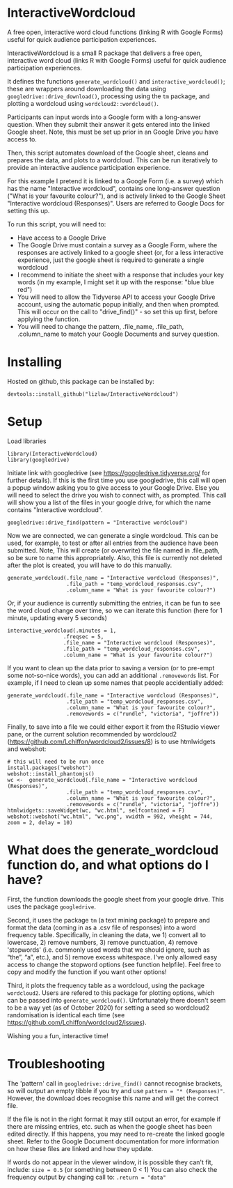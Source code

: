 # InteractiveWordcloud
A free open, interactive word cloud functions (linking R with Google Forms) useful for quick audience participation experiences.

InteractiveWordcloud is a small R package that delivers a free open, interactive word cloud (links R with Google Forms) useful for quick audience participation experiences.

It defines the functions `generate_wordcloud()` and `interactive_wordcloud()`; these are wrappers around downloading the data using `googledrive::drive_download()`, processing using the `tm` package, and plotting a wordcloud using `wordcloud2::wordcloud()`.

Participants can input words into a Google form with a long-answer question. When they submit their answer it gets entered into the linked Google sheet. Note, this must be set up prior in an Google Drive you have access to.

Then, this script automates download of the Google sheet, cleans and prepares the data, and plots to a wordcloud. This can be run iteratively to provide an interactive audience participation experience.

For this example I pretend it is linked to a Google Form (i.e. a survey) which has the name "Interactive wordcloud", contains one long-answer question ("What is your favourite colour?"), and is actively linked to the Google Sheet "Interactive wordcloud (Responses)". Users are referred to Google Docs for setting this up.

To run this script, you will need to:

* Have access to a Google Drive
* The Google Drive must contain a survey as a Google Form, where the responses are actively linked to a google sheet (or, for a less interactive experience, just the google sheet is required to generate a single wordcloud
* I recommend to initiate the sheet with a response that includes your key words (in my example, I might set it up with the response: "blue blue red")
* You will need to allow the Tidyverse API to access your Google Drive account, using the automatic popup initially, and then when prompted. This will occur on the call to "drive_find()" - so set this up first, before applying the function.
* You will need to change the pattern, .file_name, .file_path, .column_name to match your Google Documents and survey question.

# Installing
Hosted on github, this package can be installed by:
```{r installing, echo = TRUE, eval = FALSE}
devtools::install_github("lizlaw/InteractiveWordcloud")
```

# Setup 
Load libraries
```{r setup, echo = TRUE, eval = FALSE}
library(InteractiveWordcloud)
library(googledrive)  
```

Initiate link with googledrive (see https://googledrive.tidyverse.org/ for further details).
If this is the first time you use googledrive, this call will open a popup window asking you to give access to your Google Drive. Else you will need to select the drive you wish to connect with, as prompted.
This call will show you a list of the files in your google drive, for which the name contains "Interactive wordcloud".
```{r setup link to googledrive, echo = TRUE, eval = FALSE}
googledrive::drive_find(pattern = "Interactive wordcloud")
```

Now we are connected, we can generate a single wordcloud. This can be used, for example, to test or after all entries from the audience have been submitted. Note, This will create (or overwrite) the file named in .file_path, so be sure to name this appropriately. Also, this file is currently not deleted after the plot is created, you will have to do this manually. 
```{r generate wordcloud, echo = TRUE, eval = FALSE}
generate_wordcloud(.file_name = "Interactive wordcloud (Responses)",
                   .file_path = "temp_wordcloud_responses.csv",
                   .column_name = "What is your favourite colour?")
```

Or, if your audience is currently submitting the entries, it can be fun to see the word cloud change over time, so we can iterate this function (here for 1 minute, updating every 5 seconds)

```{r interactive_wordcloud, echo = TRUE, eval = FALSE}
interactive_wordcloud(.minutes = 1, 
                  .freqsec = 5, 
                  .file_name = "Interactive wordcloud (Responses)",
                  .file_path = "temp_wordcloud_responses.csv",
                  .column_name = "What is your favourite colour?")
```
If you want to clean up the data prior to saving a version (or to pre-empt some not-so-nice words), you can add an additional `.removewords` list. For example, if I need to clean up some names that people accidentially added:

```{r generate wordcloud, echo = TRUE, eval = FALSE}
generate_wordcloud(.file_name = "Interactive wordcloud (Responses)",
                   .file_path = "temp_wordcloud_responses.csv",
                   .column_name = "What is your favourite colour?",
                   .removewords = c("rundle", "victoria", "joffre"))
```

Finally, to save into a file we could either export it from the RStudio viewer pane, or the current solution recommended by wordcloud2 (https://github.com/Lchiffon/wordcloud2/issues/8) is to use htmlwidgets and webshot:

```{r save wordcloud, echo = TRUE, eval = FALSE}
# this will need to be run once
install.packages("webshot")
webshot::install_phantomjs()
wc <-  generate_wordcloud(.file_name = "Interactive wordcloud (Responses)",
                   .file_path = "temp_wordcloud_responses.csv",
                   .column_name = "What is your favourite colour?",
                   .removewords = c("rundle", "victoria", "joffre"))
htmlwidgets::saveWidget(wc, "wc.html", selfcontained = F)
webshot::webshot("wc.html", "wc.png", vwidth = 992, vheight = 744, zoom = 2, delay = 10)
```
# What does the generate_wordcloud function do, and what options do I have? 

First, the function downloads the google sheet from your google drive. This uses the package `googledrive`.

Second, it uses the package `tm` (a text mining package) to prepare and format the data (coming in as a .csv file of responses) into a word frequency table. Specifically, in cleaning the data, we 1) convert all to lowercase, 2) remove numbers, 3) remove punctuation, 4) remove 'stopwords' (i.e. commonly used words that we should ignore, such as “the”, “a”, etc.), and 5) remove excess whitespace. I've only allowed easy access to change the stopword options (see function helpfile). Feel free to copy and modify the function if you want other options! 

Third, it plots the frequency table as a wordcloud, using the package `wordcloud2`. Users are refered to this package for plotting options, which can be passed into `generate_wordcloud()`. Unfortunately there doesn't seem to be a way yet (as of October 2020) for setting a seed so wordcloud2 randomisation is identical each time (see https://github.com/Lchiffon/wordcloud2/issues). 

Wishing you a fun, interactive time! 

# Troubleshooting

The 'pattern' call in `googledrive::drive_find()` cannot recognise brackets, so will output an empty tibble if you try and use `pattern = "* (Responses)"`. However, the download does recognise this name and will get the correct file. 

If the file is not in the right format it may still output an error, for example if there are missing entries, etc. such as when the google sheet has been edited directly. If this happens, you may need to re-create the linked google sheet. Refer to the Google Document documentation for more information on how these files are linked and how they update.

If words do not appear in the viewer window, it is possible they can't fit, include: `size = 0.5` (or something between 0 < 1)
You can also check the frequency output by changing call to: `.return = "data"`
